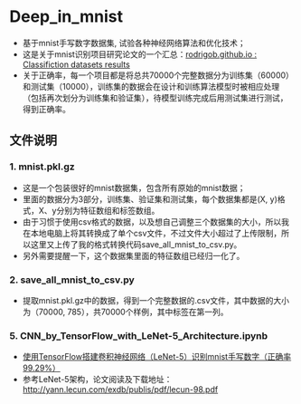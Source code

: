 # Deep_in_mnist
- 基于mnist手写数字数据集, 试验各种神经网络算法和优化技术；
- 这是关于mnist识别项目研究论文的一个汇总：[rodrigob.github.io : Classifiction datasets results](http://rodrigob.github.io/are_we_there_yet/build/classification_datasets_results.html#4d4e495354) 
- 关于正确率，每一个项目都是将总共70000个完整数据分为训练集（60000）和测试集（10000），训练集的数据会在设计和训练算法模型时被相应处理（包括再次划分为训练集和验证集），待模型训练完成后用测试集进行测试，得到正确率。
## 文件说明
### 1. mnist.pkl.gz
- 这是一个包装很好的mnist数据集，包含所有原始的mnist数据；
- 里面的数据分为3部分，训练集、验证集和测试集，每个数据集都是(X, y)格式，X、y分别为特征数组和标签数组。
- 由于习惯于使用csv格式的数据，以及想自己调整三个数据集的大小，所以我在本地电脑上将其转换成了单个csv文件，不过文件大小超过了上传限制，所以这里又上传了我的格式转换代码save_all_mnist_to_csv.py。
- 另外需要提醒一下，这个数据集里面的特征数组已经归一化了。
### 2. save_all_mnist_to_csv.py
- 提取mnist.pkl.gz中的数据，得到一个完整数据的.csv文件，其中数据的大小为（70000, 785），共70000个样例，其中标签在第一列。
### 5. CNN_by_TensorFlow_with_LeNet-5_Architecture.ipynb
- [使用TensorFlow搭建卷积神经网络（LeNet-5）识别mnist手写数字（正确率99.29%）](https://www.jianshu.com/p/c99259abefb2)
- 参考LeNet-5架构，论文阅读及下载地址：http://yann.lecun.com/exdb/publis/pdf/lecun-98.pdf
